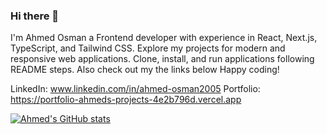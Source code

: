 ### Hi there 👋

I'm Ahmed Osman a Frontend developer with experience in React, Next.js, TypeScript, and Tailwind CSS. Explore my projects for modern and responsive web applications. Clone, install, and run applications following README steps. Also check out my the links below Happy coding! 

LinkedIn: www.linkedin.com/in/ahmed-osman2005
Portfolio: https://portfolio-ahmeds-projects-4e2b796d.vercel.app

[![Ahmed's GitHub stats](https://github-readme-stats.vercel.app/api?username=ahmed27037)](https://github.com/anuraghazra/github-readme-stats)
